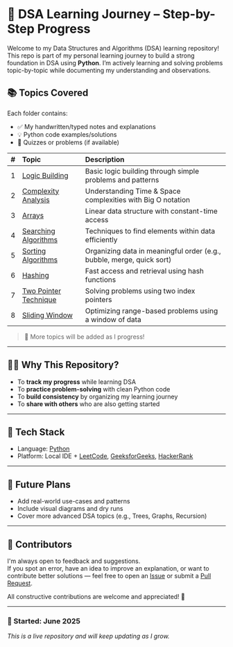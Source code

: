 # 🧠 DSA Learning Journey – Step-by-Step Progress

Welcome to my Data Structures and Algorithms (DSA) learning repository!  
This repo is part of my personal learning journey to build a strong foundation in DSA using **Python**. I’m actively learning and solving problems topic-by-topic while documenting my understanding and observations.

## 📚 Topics Covered

Each folder contains:
- ✅ My handwritten/typed notes and explanations
- 💡 Python code examples/solutions
- 🧪 Quizzes or problems (if available)

| # | Topic | Description |
|--:|:------|:------------|
| 1 | [Logic Building](./01_Logic_Building) | Basic logic building through simple problems and patterns |
| 2 | [Complexity Analysis](./02_Complexity_Analysis) | Understanding Time & Space complexities with Big O notation |
| 3 | [Arrays](./03_Arrays) | Linear data structure with constant-time access |
| 4 | [Searching Algorithms](./04_Searching) | Techniques to find elements within data efficiently |
| 5 | [Sorting Algorithms](./05_Sorting) | Organizing data in meaningful order (e.g., bubble, merge, quick sort) |
| 6 | [Hashing](./06_Hashing) | Fast access and retrieval using hash functions |
| 7 | [Two Pointer Technique](./07_Two_Pointer) | Solving problems using two index pointers |
| 8 | [Sliding Window](./08_Sliding_Window) | Optimizing range-based problems using a window of data |

> 🔧 More topics will be added as I progress!

---

## 🧑‍💻 Why This Repository?

- To **track my progress** while learning DSA
- To **practice problem-solving** with clean Python code
- To **build consistency** by organizing my learning journey
- To **share with others** who are also getting started

---

## 🚀 Tech Stack

- Language: [Python](https://www.python.org/)
- Platform: Local IDE + [LeetCode](https://leetcode.com/), [GeeksforGeeks](https://www.geeksforgeeks.org/), [HackerRank](https://www.hackerrank.com/)

---

## 📌 Future Plans

- Add real-world use-cases and patterns
- Include visual diagrams and dry runs
- Cover more advanced DSA topics (e.g., Trees, Graphs, Recursion)

---

## 🤝 Contributors

I'm always open to feedback and suggestions.  
If you spot an error, have an idea to improve an explanation, or want to contribute better solutions — feel free to open an [Issue](https://github.com/your-username/your-repo-name/issues) or submit a [Pull Request](https://github.com/your-username/your-repo-name/pulls).  

All constructive contributions are welcome and appreciated! 🙌

---

### 📅 Started: June 2025  
_This is a live repository and will keep updating as I grow._
